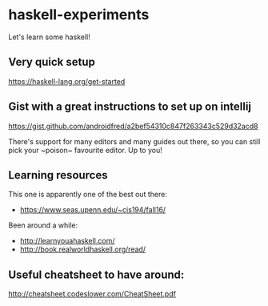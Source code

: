 # haskell-experiments
Let's learn some haskell!

## Very quick setup
https://haskell-lang.org/get-started

## Gist with a great instructions to set up on intellij
https://gist.github.com/androidfred/a2bef54310c847f263343c529d32acd8

There's support for many editors and many guides out there, so you can still pick your ~poison~ favourite editor. Up to you!

## Learning resources

This one is apparently one of the best out there:
- https://www.seas.upenn.edu/~cis194/fall16/

Been around a while:
- http://learnyouahaskell.com/
- http://book.realworldhaskell.org/read/

## Useful cheatsheet to have around:
http://cheatsheet.codeslower.com/CheatSheet.pdf
